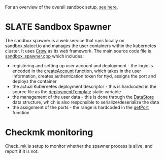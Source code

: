 For an overview of the overall sandbox setup, [see here](https://github.com/slateci/sandbox-portal).

# SLATE Sandbox Spawner

The sandbox spawner is a web service that runs locally on sandbox.slateci.io and manages the user containers within the kubernetes cluster. It uses [Crow](https://crowcpp.org/) as its web framework. The main source code file is [sandbox_spawner.cpp](https://github.com/slateci/sandbox-spawner/blob/master/src/sandbox_spawner.cpp) which includes:
* registering and setting up user account and deployment - the logic is encoded in the [createAccount](https://github.com/slateci/sandbox-spawner/blob/master/src/sandbox_spawner.cpp#L290) function, which takes in the user information, creates authentication token for ttyd, assigns the port and deploys the container
* the actual Kubernetes deployment descriptor - this is hardcoded in the source file as the [deploymentTemplate](https://github.com/slateci/sandbox-spawner/blob/master/src/sandbox_spawner.cpp#L205) static variable
* the management of the user data - this is done through the [DataStore](https://github.com/slateci/sandbox-spawner/blob/master/src/sandbox_spawner.cpp#L129) data structure, which is also responsible to serialize/deserialize the data
* the assignment of the ports - the range is hardcoded in the [getPort](https://github.com/slateci/sandbox-spawner/blob/master/src/sandbox_spawner.cpp#L160) function

# Checkmk monitoring

Check_mk is setup to monitor whether the spawner process is alive, and report if it is not.
